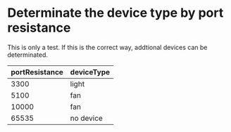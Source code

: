 # Determinate the device type by port resistance
This is only a test. If this is the correct way, addtional devices can be determinated.

|portResistance|deviceType|
|--------------|----------|
|3300          |light     |
|5100          |fan       |
|10000         |fan       |
|65535         |no device |